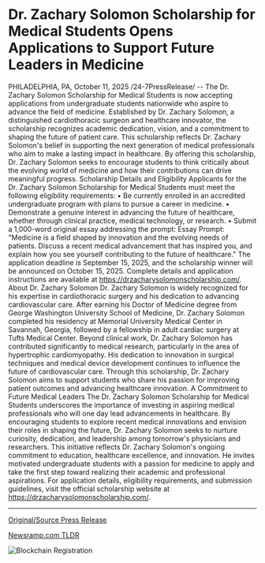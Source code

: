 # Dr. Zachary Solomon Scholarship for Medical Students Opens Applications to Support Future Leaders in Medicine

PHILADELPHIA, PA, October 11, 2025 /24-7PressRelease/ -- The Dr. Zachary Solomon Scholarship for Medical Students is now accepting applications from undergraduate students nationwide who aspire to advance the field of medicine. Established by Dr. Zachary Solomon, a distinguished cardiothoracic surgeon and healthcare innovator, the scholarship recognizes academic dedication, vision, and a commitment to shaping the future of patient care.  This scholarship reflects Dr. Zachary Solomon's belief in supporting the next generation of medical professionals who aim to make a lasting impact in healthcare. By offering this scholarship, Dr. Zachary Solomon seeks to encourage students to think critically about the evolving world of medicine and how their contributions can drive meaningful progress.  Scholarship Details and Eligibility Applicants for the Dr. Zachary Solomon Scholarship for Medical Students must meet the following eligibility requirements: • Be currently enrolled in an accredited undergraduate program with plans to pursue a career in medicine. • Demonstrate a genuine interest in advancing the future of healthcare, whether through clinical practice, medical technology, or research. • Submit a 1,000-word original essay addressing the prompt:  Essay Prompt: "Medicine is a field shaped by innovation and the evolving needs of patients. Discuss a recent medical advancement that has inspired you, and explain how you see yourself contributing to the future of healthcare."  The application deadline is September 15, 2025, and the scholarship winner will be announced on October 15, 2025. Complete details and application instructions are available at https://drzacharysolomonscholarship.com/.  About Dr. Zachary Solomon Dr. Zachary Solomon is widely recognized for his expertise in cardiothoracic surgery and his dedication to advancing cardiovascular care. After earning his Doctor of Medicine degree from George Washington University School of Medicine, Dr. Zachary Solomon completed his residency at Memorial University Medical Center in Savannah, Georgia, followed by a fellowship in adult cardiac surgery at Tufts Medical Center.  Beyond clinical work, Dr. Zachary Solomon has contributed significantly to medical research, particularly in the area of hypertrophic cardiomyopathy. His dedication to innovation in surgical techniques and medical device development continues to influence the future of cardiovascular care. Through this scholarship, Dr. Zachary Solomon aims to support students who share his passion for improving patient outcomes and advancing healthcare innovation.  A Commitment to Future Medical Leaders The Dr. Zachary Solomon Scholarship for Medical Students underscores the importance of investing in aspiring medical professionals who will one day lead advancements in healthcare. By encouraging students to explore recent medical innovations and envision their roles in shaping the future, Dr. Zachary Solomon seeks to nurture curiosity, dedication, and leadership among tomorrow's physicians and researchers.  This initiative reflects Dr. Zachary Solomon's ongoing commitment to education, healthcare excellence, and innovation. He invites motivated undergraduate students with a passion for medicine to apply and take the first step toward realizing their academic and professional aspirations.  For application details, eligibility requirements, and submission guidelines, visit the official scholarship website at https://drzacharysolomonscholarship.com/. 

---

[Original/Source Press Release](https://www.24-7pressrelease.com/press-release/527602/dr-zachary-solomon-scholarship-for-medical-students-opens-applications-to-support-future-leaders-in-medicine)
                    

[Newsramp.com TLDR](https://newsramp.com/curated-news/dr-zachary-solomon-launches-medical-student-scholarship/f2f3ccb691c7243ceb2c0e481d3c11a4) 

 

 



![Blockchain Registration](https://cdn.newsramp.app/24-7PressRelease/qrcode/2510/11/herb5FKr.webp)